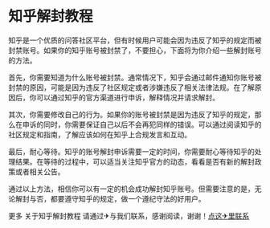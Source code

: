 # 知乎解封教程

知乎是一个优质的问答社区平台，但有时候用户可能会因为违反了知乎的规定而被封禁账号。如果你的知乎账号被封禁了，不要担心，下面将为你介绍一些解封账号的方法。

首先，你需要知道为什么账号被封禁。通常情况下，知乎会通过邮件通知你账号被封禁的原因，可能是因为违反了社区规定或者涉嫌违反了相关法律法规。在了解原因后，你可以通过知乎的官方渠道进行申诉，解释情况并请求解封。

其次，你需要修改自己的行为。如果你的账号被封禁是因为违反了知乎的规定，那么在申诉的同时，你需要保证自己以后不会再犯同样的错误。可以通过阅读知乎的社区规定和指南，了解应该如何在知乎上合规发言和互动。

最后，耐心等待。知乎的账号解封申诉需要一定的时间，你需要耐心等待知乎的处理结果。在等待的过程中，可以适当关注知乎官方的动态，看看是否有新的解封政策或者相关公告。

通过以上方法，相信你可以有一定的机会成功解封知乎账号。但需要注意的是，无论解封与否，都要遵守知乎的规定，做一个遵纪守法的好用户。

更多 关于知乎解封教程 请通过✈与我们联系，感谢阅读，谢谢！[点这✈里联系](https://acc.k02.cc)